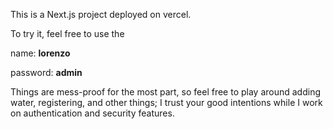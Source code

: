 This is a Next.js project deployed on vercel.

To try it, feel free to use the 


name: **lorenzo** 

password: **admin**

Things are mess-proof for the most part, so feel free to play around adding water, registering, and other things; I trust your good intentions while I work on authentication and security features.

